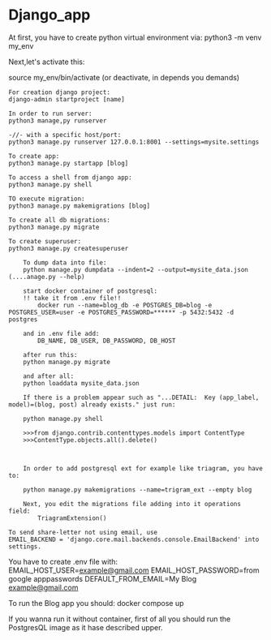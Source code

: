 # Django_app

At first, you have to create python virtual environment via:
python3 -m venv my_env

Next,let's activate this:

source my_env/bin/activate
(or deactivate, in depends you demands)

    For creation django project:
    django-admin startproject [name]

    In order to run server:
    python3 manage,py runserver
    
    -//- with a specific host/port:
    python3 manage.py runserver 127.0.0.1:8001 --settings=mysite.settings

    To create app:
    python3 manage.py startapp [blog]

    To access a shell from django app:
    python3 manage.py shell

    TO execute migration:
    python3 manage.py makemigrations [blog]
    
    To create all db migrations:
    python3 manage.py migrate

    To create superuser:
    python3 manage.py createsuperuser

        To dump data into file:
        python manage.py dumpdata --indent=2 --output=mysite_data.json (....anage.py --help)

        start docker container of postgresql:
        !! take it from .env file!!
            docker run --name=blog_db -e POSTGRES_DB=blog -e POSTGRES_USER=user -e POSTGRES_PASSWORD=****** -p 5432:5432 -d postgres
        
        and in .env file add:
            DB_NAME, DB_USER, DB_PASSWORD, DB_HOST

        after run this:
        python manage.py migrate

        and after all:
        python loaddata mysite_data.json
        
        If there is a problem appear such as "...DETAIL:  Key (app_label, model)=(blog, post) already exists." just run:

        python manage.py shell

        >>>from django.contrib.contenttypes.models import ContentType
        >>>ContentType.objects.all().delete()



        In order to add postgresql ext for example like triagram, you have to:

        python manage.py makemigrations --name=trigram_ext --empty blog

        Next, you edit the migrations file adding into it operations field:
            TriagramExtension()

    To send share-letter not using email, use 
    EMAIL_BACKEND = 'django.core.mail.backends.console.EmailBackend' into settings.
    
You have to create .env file with:  
EMAIL_HOST_USER=<example@gmail.com>
EMAIL_HOST_PASSWORD=from google apppasswords
DEFAULT_FROM_EMAIL=My Blog <example@gmail.com>

To run the Blog app you should:
    docker compose up

If you wanna run it without container, first of all you should
run the PostgresQL image as it hase described upper.
